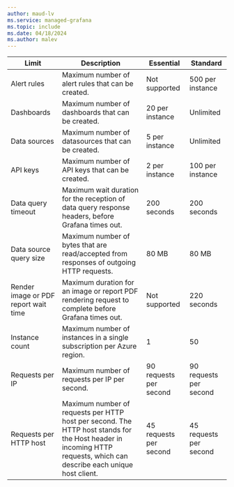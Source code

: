 ```yaml
---
author: maud-lv
ms.service: managed-grafana
ms.topic: include
ms.date: 04/18/2024
ms.author: malev
---
```


| Limit                                | Description                                                                                                                                                          | Essential              | Standard               |
|--------------------------------------|----------------------------------------------------------------------------------------------------------------------------------------------------------------------|------------------------|------------------------|
| Alert rules                          | Maximum number of alert rules that can be created.                                                                                                                   | Not supported          | 500 per instance       |
| Dashboards                           | Maximum number of dashboards that can be created.                                                                                                                    | 20 per instance        | Unlimited              |
| Data sources                         | Maximum number of datasources that can be created.                                                                                                                   | 5 per instance         | Unlimited              |
| API keys                             | Maximum number of API keys that can be created.                                                                                                                      | 2 per instance         | 100 per instance       |
| Data query timeout                   | Maximum wait duration for the reception of data query response headers, before Grafana times out.                                                                    | 200 seconds            | 200 seconds            |
| Data source query size               | Maximum number of bytes that are read/accepted from responses of outgoing HTTP requests.                                                                             | 80 MB                  | 80 MB                  |
| Render image or PDF report wait time | Maximum duration for an image or report PDF rendering request to complete before Grafana times out.                                                                  | Not supported          | 220 seconds            |
| Instance count                       | Maximum number of instances in a single subscription per Azure region.                                                                                               | 1                      | 50                     |
| Requests per IP                      | Maximum number of requests per IP per second.                                                                                                                        | 90 requests per second | 90 requests per second |
| Requests per HTTP host               | Maximum number of requests per HTTP host per second. The HTTP host stands for the Host header in incoming HTTP requests, which can describe each unique host client. | 45 requests per second | 45 requests per second |
